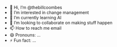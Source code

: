 - 👋 Hi, I’m @thebillcoombes
- 👀 I’m interested in change management
- 🌱 I’m currently learning AI
- 💞️ I’m looking to collaborate on making stuff happen
- 📫 How to reach me email
- 😄 Pronouns: ...
- ⚡ Fun fact: ...

<!---
thebillcoombes/thebillcoombes is a ✨ special ✨ repository because its `README.md` (this file) appears on your GitHub profile.
You can click the Preview link to take a look at your changes.
--->
